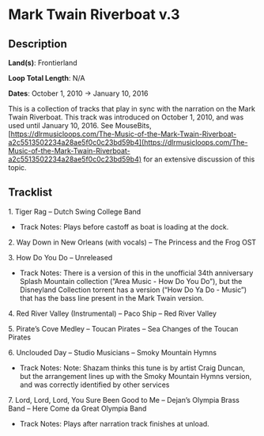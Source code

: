 # Mark Twain Riverboat v.3

## Description

**Land(s)**: Frontierland

**Loop Total Length**: N/A

**Dates**: October 1, 2010 → January 10, 2016

This is a collection of tracks that play in sync with the narration on the Mark Twain Riverboat. This track was introduced on October 1, 2010, and was used until January 10, 2016. See MouseBits, [https://dlrmusicloops.com/The-Music-of-the-Mark-Twain-Riverboat-a2c5513502234a28ae5f0c0c23bd59b4](https://dlrmusicloops.com/The-Music-of-the-Mark-Twain-Riverboat-a2c5513502234a28ae5f0c0c23bd59b4) for an extensive discussion of this topic.

## Tracklist

1\. Tiger Rag – Dutch Swing College Band

- Track Notes: Plays before castoff as boat is loading at the dock.

2\. Way Down in New Orleans (with vocals) – The Princess and the Frog OST



3\. How Do You Do – Unreleased

- Track Notes: There is a version of this in the unofficial 34th anniversary Splash Mountain collection (”Area Music - How Do You Do”), but the Disneyland Collection torrent has a version (“How Do Ya Do - Music”) that has the bass line present in the Mark Twain version.

4\. Red River Valley (Instrumental) – Paco Ship – Red River Valley



5\. Pirate’s Cove Medley – Toucan Pirates – Sea Changes of the Toucan Pirates



6\. Unclouded Day – Studio Musicians – Smoky Mountain Hymns

- Track Notes: Note: Shazam thinks this tune is by artist Craig Duncan, but the arrangement lines up with the Smoky Mountain Hymns version, and was correctly identified by other services

7\. Lord, Lord, Lord, You Sure Been Good to Me – Dejan’s Olympia Brass Band – Here Come da Great Olympia Band

- Track Notes: Plays after narration track finishes at unload.
